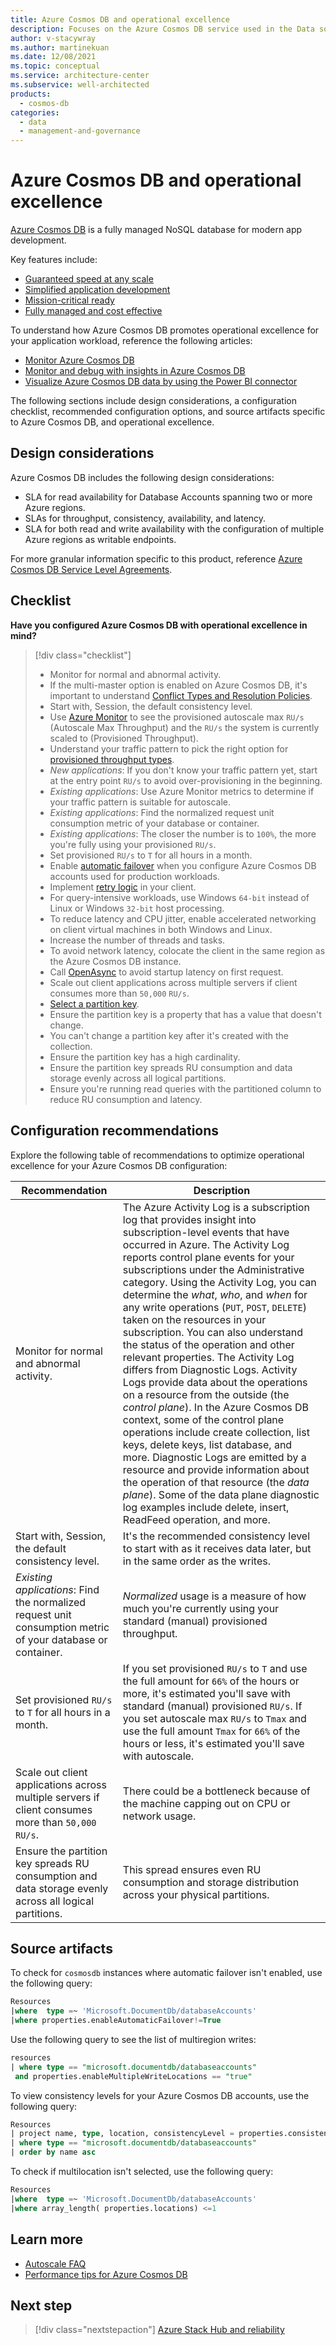 ```yaml
---
title: Azure Cosmos DB and operational excellence
description: Focuses on the Azure Cosmos DB service used in the Data solution to provide best-practice, configuration recommendations, and design considerations related to Operational Excellence.
author: v-stacywray
ms.author: martinekuan
ms.date: 12/08/2021
ms.topic: conceptual
ms.service: architecture-center
ms.subservice: well-architected
products:
  - cosmos-db
categories:
  - data
  - management-and-governance
---
```


# Azure Cosmos DB and operational excellence

[Azure Cosmos DB](https://azure.microsoft.com/services/cosmos-db/#overview) is a fully managed NoSQL database for modern app development.

Key features include:

- [Guaranteed speed at any scale](/azure/cosmos-db/introduction#guaranteed-speed-at-any-scale)
- [Simplified application development](/azure/cosmos-db/introduction#simplified-application-development)
- [Mission-critical ready](/azure/cosmos-db/introduction#mission-critical-ready)
- [Fully managed and cost effective](/azure/cosmos-db/introduction#fully-managed-and-cost-effective)

To understand how Azure Cosmos DB promotes operational excellence for your application workload, reference the following articles:

- [Monitor Azure Cosmos DB](/azure/cosmos-db/monitor-cosmos-db)
- [Monitor and debug with insights in Azure Cosmos DB](/azure/cosmos-db/use-metrics)
- [Visualize Azure Cosmos DB data by using the Power BI connector](/azure/cosmos-db/sql/powerbi-visualize)

The following sections include design considerations, a configuration checklist, recommended configuration options, and source artifacts specific to Azure Cosmos DB, and operational excellence.

## Design considerations

Azure Cosmos DB includes the following design considerations:

- SLA for read availability for Database Accounts spanning two or more Azure regions.
- SLAs for throughput, consistency, availability, and latency.
- SLA for both read and write availability with the configuration of multiple Azure regions as writable endpoints.

For more granular information specific to this product, reference [Azure Cosmos DB Service Level Agreements](https://azure.microsoft.com/support/legal/sla/cosmos-db/v1_3/).

## Checklist

**Have you configured Azure Cosmos DB with operational excellence in mind?**

> [!div class="checklist"]
>
> - Monitor for normal and abnormal activity.
> - If the multi-master option is enabled on Azure Cosmos DB, it's important to understand [Conflict Types and Resolution Policies](/azure/cosmos-db/conflict-resolution-policies).
> - Start with, Session, the default consistency level.
> - Use [Azure Monitor](/azure/cosmos-db/monitor-cosmos-db) to see the provisioned autoscale max `RU/s` (Autoscale Max Throughput) and the `RU/s` the system is currently scaled to (Provisioned Throughput).
> - Understand your traffic pattern to pick the right option for [provisioned throughput types](/azure/cosmos-db/how-to-choose-offer).
> - *New applications*: If you don't know your traffic pattern yet, start at the entry point `RU/s` to avoid over-provisioning in the beginning.
> - *Existing applications*: Use Azure Monitor metrics to determine if your traffic pattern is suitable for autoscale.
> - *Existing applications*: Find the normalized request unit consumption metric of your database or container.
> - *Existing applications*: The closer the number is to `100%`, the more you're fully using your provisioned `RU/s`.
> - Set provisioned `RU/s` to `T` for all hours in a month.
> - Enable [automatic failover](/azure/cosmos-db/high-availability#multi-region-accounts-with-a-single-write-region-write-region-outage) when you configure Azure Cosmos DB accounts used for production workloads.
> - Implement [retry logic](/azure/architecture/best-practices/retry-service-specific#cosmos-db) in your client.
> - For query-intensive workloads, use Windows `64-bit` instead of Linux or Windows `32-bit` host processing.
> - To reduce latency and CPU jitter, enable accelerated networking on client virtual machines in both Windows and Linux.
> - Increase the number of threads and tasks.
> - To avoid network latency, colocate  the client in the same region as the Azure Cosmos DB instance.
> - Call [OpenAsync](/dotnet/api/microsoft.azure.documents.client.documentclient.openasync?view=azure-dotnet&preserve-view=true) to avoid startup latency on first request.
> - Scale out client applications across multiple servers if client consumes more than `50,000` `RU/s`.
> - [Select a partition key](/azure/cosmos-db/partitioning-overview#choose-partitionkey).
> - Ensure the partition key is a property that has a value that doesn't change.
> - You can't change a partition key after it's created with the collection.
> - Ensure the partition key has a high cardinality.
> - Ensure the partition key spreads RU consumption and data storage evenly across all logical partitions.
> - Ensure you're running read queries with the partitioned column to reduce RU consumption and latency.

## Configuration recommendations

Explore the following table of recommendations to optimize operational excellence for your Azure Cosmos DB configuration:

|Recommendation|Description|
|--------------|-----------|
|Monitor for normal and abnormal activity.|The Azure Activity Log is a subscription log that provides insight into subscription-level events that have occurred in Azure. The Activity Log reports control plane events for your subscriptions under the Administrative category. Using the Activity Log, you can determine the *what*, *who*, and *when* for any write operations (`PUT`, `POST`, `DELETE`) taken on the resources in your subscription. You can also understand the status of the operation and other relevant properties. The Activity Log differs from Diagnostic Logs. Activity Logs provide data about the operations on a resource from the outside (the *control plane*). In the Azure Cosmos DB context, some of the control plane operations include create collection, list keys, delete keys, list database, and more. Diagnostic Logs are emitted by a resource and provide information about the operation of that resource (the *data plane*). Some of the data plane diagnostic log examples include delete, insert, ReadFeed operation, and more.|
|Start with, Session, the default consistency level.|It's the recommended consistency level to start with as it receives data later, but in the same order as the writes.|
|*Existing applications*: Find the normalized request unit consumption metric of your database or container.|*Normalized* usage is a measure of how much you're currently using your standard (manual) provisioned throughput.|
|Set provisioned `RU/s` to `T` for all hours in a month.|If you set provisioned `RU/s` to `T` and use the full amount for `66%` of the hours or more, it's estimated you'll save with standard (manual) provisioned `RU/s`. If you set autoscale max `RU/s` to `Tmax` and use the full amount `Tmax` for `66%` of the hours or less, it's estimated you'll save with autoscale.|
|Scale out client applications across multiple servers if client consumes more than `50,000` `RU/s`.|There could be a bottleneck because of the machine capping out on CPU or network usage.|
|Ensure the partition key spreads RU consumption and data storage evenly across all logical partitions.|This spread ensures even RU consumption and storage distribution across your physical partitions.|

## Source artifacts

To check for `cosmosdb` instances where automatic failover isn't enabled, use the following query:

```sql
Resources
|where  type =~ 'Microsoft.DocumentDb/databaseAccounts'
|where properties.enableAutomaticFailover!=True
```

Use the following query to see the list of multiregion writes:

```sql
resources
| where type == "microsoft.documentdb/databaseaccounts"
 and properties.enableMultipleWriteLocations == "true"
```

To view consistency levels for your Azure Cosmos DB accounts, use the following query:

```sql
Resources
| project name, type, location, consistencyLevel = properties.consistencyPolicy.defaultConsistencyLevel 
| where type == "microsoft.documentdb/databaseaccounts" 
| order by name asc
```

To check if multilocation isn't selected, use the following query:

```sql
Resources
|where  type =~ 'Microsoft.DocumentDb/databaseAccounts'
|where array_length( properties.locations) <=1
```

## Learn more

- [Autoscale FAQ](/azure/cosmos-db/autoscale-faq)
- [Performance tips for Azure Cosmos DB](/azure/cosmos-db/sql/performance-tips)

## Next step

> [!div class="nextstepaction"]
> [Azure Stack Hub and reliability](../../hybrid/azure-stack-hub/reliability.md)
